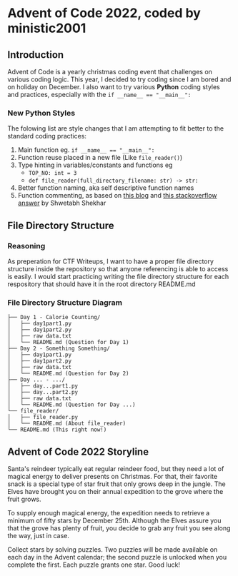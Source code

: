 # Advent of Code 2022, coded by ministic2001

## Introduction
Advent of Code is a yearly christmas coding event that challenges on various coding logic. 
This year, I decided to try coding since I am bored and on holiday on December. I also want to try various **Python** coding styles and practices, especially with the ```if __name__ == "__main__":```  

### New Python Styles
The folowing list are style changes that I am attempting to fit better to the standard coding practices:
1. Main function eg. ```if __name__ == "__main__":``` 
2. Function reuse placed in a new file (Like `file_reader()`)
3. Type hinting in variables/constants and functions eg
    - `TOP_NO: int = 3`
    - `def file_reader(full_directory_filename: str) -> str:`
4. Better function naming, aka self descriptive function names
5. Function commenting, as based on [this blog](https://blog.openreplay.com/the-art-of-writing-good-code-comments/) and [this stackoverflow answer](https://stackoverflow.com/questions/2357230/what-is-the-proper-way-to-comment-functions-in-python) by Shwetabh Shekhar

## File Directory Structure
### Reasoning
As preperation for CTF Writeups, I want to have a proper file directory structure inside the repository so that anyone referencing is able to access is easily. I would start practicing writing the file directory structure for each respository that should have it in the root directory README.md
### File Directory Structure Diagram
```
├── Day 1 - Calorie Counting/
│   ├── day1part1.py
│   ├── day1part2.py
│   ├── raw data.txt
│   └── README.md (Question for Day 1)
├── Day 2 - Something Something/
│   ├── day1part1.py
│   ├── day1part2.py
│   ├── raw data.txt
│   └── README.md (Question for Day 2)
├── Day ... - .../
│   ├── day...part1.py
│   ├── day...part2.py
│   ├── raw data.txt
│   └── README.md (Question for Day ...)
└── file_reader/
│   ├── file_reader.py
│   └── README.md (About file_reader)
└── README.md (This right now!)
```

## Advent of Code 2022 Storyline
Santa's reindeer typically eat regular reindeer food, but they need a lot of magical energy to deliver presents on Christmas. For that, their favorite snack is a special type of star fruit that only grows deep in the jungle. The Elves have brought you on their annual expedition to the grove where the fruit grows.

To supply enough magical energy, the expedition needs to retrieve a minimum of fifty stars by December 25th. Although the Elves assure you that the grove has plenty of fruit, you decide to grab any fruit you see along the way, just in case.

Collect stars by solving puzzles. Two puzzles will be made available on each day in the Advent calendar; the second puzzle is unlocked when you complete the first. Each puzzle grants one star. Good luck!